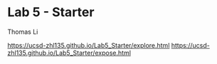# Lab 5 - Starter
Thomas Li

https://ucsd-zhl135.github.io/Lab5_Starter/explore.html
https://ucsd-zhl135.github.io/Lab5_Starter/expose.html
